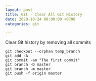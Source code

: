 ```yaml
---
layout: post
title: Git - Clear All Git History
date: 2020-10-24 00:00:00 +0700
categories: git

---
```

Clear Git history by removing all commits

    git checkout --orphan temp_branch
    git add -A
    git commit -am "The first commit"
    git branch -D master
    git branch -m master
    git push -f origin master